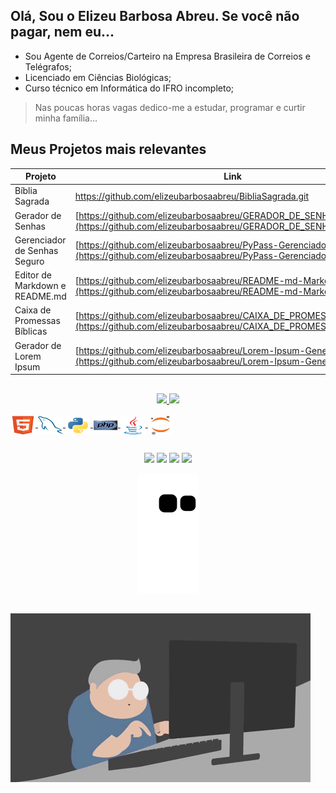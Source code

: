 ## Olá, Sou o Elizeu Barbosa Abreu. Se você não pagar, nem eu... 
* Sou Agente de Correios/Carteiro na Empresa Brasileira de Correios e Telégrafos;
* Licenciado em Ciências Biológicas;
* Curso técnico em Informática do IFRO incompleto;

> Nas poucas horas vagas dedico-me a estudar, programar e curtir minha família...

 ##

## Meus Projetos mais relevantes

| Projeto | Link |
| --- | --- |
| Bíblia Sagrada | https://github.com/elizeubarbosaabreu/BibliaSagrada.git |
| Gerador de Senhas | [https://github.com/elizeubarbosaabreu/GERADOR_DE_SENHAS_SEGURAS](https://github.com/elizeubarbosaabreu/GERADOR_DE_SENHAS_SEGURAS)  |
| Gerenciador de Senhas Seguro | [https://github.com/elizeubarbosaabreu/PyPass-Gerenciador-de-Senhas](https://github.com/elizeubarbosaabreu/PyPass-Gerenciador-de-Senhas) |
| Editor de Markdown e README.md | [https://github.com/elizeubarbosaabreu/README-md-Markdown-Editor](https://github.com/elizeubarbosaabreu/README-md-Markdown-Editor) |
| Caixa de Promessas Bíblicas | [https://github.com/elizeubarbosaabreu/CAIXA_DE_PROMESSAS_BIBLICAS](https://github.com/elizeubarbosaabreu/CAIXA_DE_PROMESSAS_BIBLICAS) |
| Gerador de Lorem Ipsum | [https://github.com/elizeubarbosaabreu/Lorem-Ipsum-Generator](https://github.com/elizeubarbosaabreu/Lorem-Ipsum-Generator) |

 ##

 <div align='center'>
  <a href="https://github.com/elizeubarbosaabreu">
  <img height="180em" src="https://github-readme-stats.vercel.app/api?username=elizeubarbosaabreu&show_icons=true&theme=default&include_all_commits=true&count_private=true"/>
  <img height="180em" src="https://github-readme-stats.vercel.app/api/top-langs/?username=elizeubarbosaabreu&layout=compact&langs_count=7&theme=default"/>
</div>
<div style="display: inline_block"><br>
  
  <img align="center" alt="Elizeu-HTML" height="30" width="40" src="https://raw.githubusercontent.com/devicons/devicon/master/icons/html5/html5-original.svg">
  <img align="center" alt="Elizeu-MySQL" height="30" width="40" src="https://raw.githubusercontent.com/devicons/devicon/master/icons/mysql/mysql-original.svg">
  <img align="center" alt="Elizeu-Python" height="30" width="40" src="https://raw.githubusercontent.com/devicons/devicon/master/icons/python/python-original.svg">
  <img align="center" alt="Elizeu-PHP" height="30" width="40" src="https://raw.githubusercontent.com/devicons/devicon/master/icons/php/php-original.svg">
  <img align="center" alt="Elizeu-Java" height="30" width="40" src="https://raw.githubusercontent.com/devicons/devicon/master/icons/java/java-original.svg">
  <img align="center" alt="Elizeu-Jupyter-Notebook" height="30" width="40" src="https://raw.githubusercontent.com/devicons/devicon/master/icons/jupyter/jupyter-original.svg">
  
</div>
  
  ##
 
<div align='center'> 
  <a href="https://www.youtube.com/elizeubarbosaabreu" target="_blank"><img src="https://img.shields.io/badge/YouTube-FF0000?style=for-the-badge&logo=youtube&logoColor=white" target="_blank"></a>
  <a href="https://instagram.com/elizeu.barbosa.abreu" target="_blank"><img src="https://img.shields.io/badge/-Instagram-%23E4405F?style=for-the-badge&logo=instagram&logoColor=white" target="_blank"></a>
 	<a href = "mailto:elizeubcorreios@gmail.com"><img src="https://img.shields.io/badge/-Gmail-%23333?style=for-the-badge&logo=gmail&logoColor=white" target="_blank"></a>
  <a href="https://www.linkedin.com/in/elizeu-barbosa-abreu-69965b218/" target="_blank"><img src="https://img.shields.io/badge/-LinkedIn-%230077B5?style=for-the-badge&logo=linkedin&logoColor=white" target="_blank"></a> 
  
  ![Snake animation](https://github.com/rafaballerini/rafaballerini/blob/output/github-contribution-grid-snake.svg)
 
</div>
 
 ##

![Tentando programar](image.gif)
 

